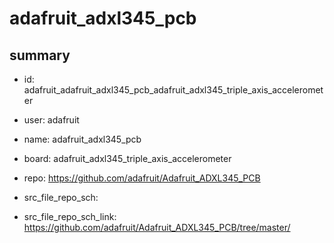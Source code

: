 # adafruit_adxl345_pcb
 
## summary 
* id: adafruit_adafruit_adxl345_pcb_adafruit_adxl345_triple_axis_accelerometer
* user: adafruit
* name: adafruit_adxl345_pcb
* board: adafruit_adxl345_triple_axis_accelerometer
* repo: https://github.com/adafruit/Adafruit_ADXL345_PCB



* src_file_repo_sch: 
* src_file_repo_sch_link: https://github.com/adafruit/Adafruit_ADXL345_PCB/tree/master/




